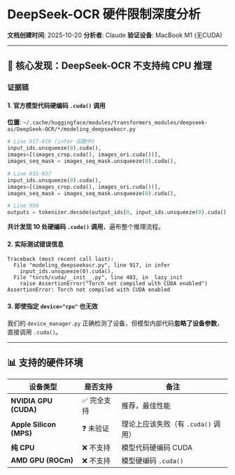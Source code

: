 # DeepSeek-OCR 硬件限制深度分析

**文档创建时间**: 2025-10-20
**分析者**: Claude
**验证设备**: MacBook M1 (无CUDA)

---

## 🚨 核心发现：DeepSeek-OCR 不支持纯 CPU 推理

### 证据链

#### 1. 官方模型代码硬编码 `.cuda()` 调用

**位置**: `~/.cache/huggingface/modules/transformers_modules/deepseek-ai/DeepSeek-OCR/*/modeling_deepseekocr.py`

```python
# Line 917-919 (infer 函数中)
input_ids.unsqueeze(0).cuda(),
images=[(images_crop.cuda(), images_ori.cuda())],
images_seq_mask = images_seq_mask.unsqueeze(0).cuda(),

# Line 935-937
input_ids.unsqueeze(0).cuda(),
images=[(images_crop.cuda(), images_ori.cuda())],
images_seq_mask = images_seq_mask.unsqueeze(0).cuda(),

# Line 950
outputs = tokenizer.decode(output_ids[0, input_ids.unsqueeze(0).cuda().shape[1]:])
```

**共计发现 10 处硬编码 `.cuda()` 调用**，遍布整个推理流程。

#### 2. 实际测试错误信息

```
Traceback (most recent call last):
  File "modeling_deepseekocr.py", line 917, in infer
    input_ids.unsqueeze(0).cuda(),
  File "torch/cuda/__init__.py", line 403, in _lazy_init
    raise AssertionError("Torch not compiled with CUDA enabled")
AssertionError: Torch not compiled with CUDA enabled
```

#### 3. 即使指定 `device="cpu"` 也无效

我们的 `device_manager.py` 正确检测了设备，但模型内部代码**忽略了设备参数**，直接调用 `.cuda()`。

---

## 📊 支持的硬件环境

| 设备类型 | 是否支持 | 备注 |
|---------|---------|------|
| **NVIDIA GPU (CUDA)** | ✅ 完全支持 | 推荐，最佳性能 |
| **Apple Silicon (MPS)** | ❓ 未验证 | 理论上应该失败（有 `.cuda()` 调用） |
| **纯 CPU** | ❌ 不支持 | 模型代码硬编码 CUDA |
| **AMD GPU (ROCm)** | ❌ 不支持 | 模型硬编码 `.cuda()` |